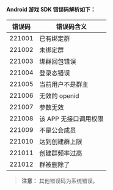 
#### Android 游戏 SDK 错误码解析如下：

| 错误码 | 错误码含义 |
|---------|---------|
| 221001 | 已有绑定群 | 
| 221002 | 未绑定群 | 
| 221003 | 绑群回包错误 | 
| 221004 | 登录态错误 | 
| 221005 | 当前用户不是群主 | 
| 221006 | 无效的 openid | 
| 221007 | 参数无效 | 
| 221008 | 该 APP 无接口调用权限| 
| 221009 | 不是公会成员 | 
| 221010 | 达到创建群上限 | 
| 221011 | 创建群频率过高 | 
| 221012 | 群被删除了 | 
>**注意：**
>其他错误码为系统错误。
